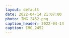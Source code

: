 ```yaml
---
layout: default
date: 2022-04-14 21:07:00
photo: IMG_2452.png
caption_header: 2022-04-14
caption: IMG_2452
---
```

